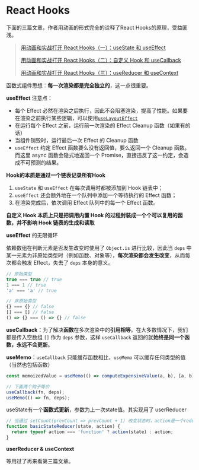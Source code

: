 # React Hooks

下面的三篇文章，作者用动画的形式完全的诠释了React Hooks的原理，受益匪浅。

> [用动画和实战打开 React Hooks（一）：useState 和 useEffect](https://juejin.cn/post/6844904127110053895)
>
> [用动画和实战打开 React Hooks（二）：自定义 Hook 和 useCallback](https://juejin.cn/post/6844904132164190221)
>
> [用动画和实战打开 React Hooks（三）：useReducer 和 useContext](https://juejin.cn/post/6844904149746728973)



函数式组件思想：**每一次渲染都是完全独立的**，这一点很重要。



**useEffect** 注意点：

- 每个 Effect 必然在渲染之后执行，因此不会阻塞渲染，提高了性能。如果要在渲染之前执行某些逻辑，可以使用[`useLayoutEffect`](https://reactjs.org/docs/hooks-reference.html#uselayouteffect)
- 在运行每个 Effect 之前，运行前一次渲染的 Effect Cleanup 函数（如果有的话）
- 当组件销毁时，运行最后一次 Effect 的 Cleanup 函数
- `useEffect` 约定 Effect 函数要么没有返回值，要么返回一个 Cleanup 函数。而这里 async 函数会隐式地返回一个 Promise，直接违反了这一约定，会造成不可预测的结果。



**Hook的本质是通过一个链表记录所有Hook**

1. `useState` 和 `useEffect` 在每次调用时都被添加到 Hook 链表中；
2. `useEffect` 还会额外地在一个队列中添加一个等待执行的 Effect 函数；
3. 在渲染完成后，依次调用 Effect 队列中的每一个 Effect 函数。



**自定义 Hook 本质上只是把调用内置 Hook 的过程封装成一个个可以复用的函数，并不影响 Hook 链表的生成和读取**



**useEffect** 的无限循环

依赖数组在判断元素是否发生改变时使用了 `Object.is` 进行比较，因此当 `deps` 中某一元素为非原始类型时（例如函数、对象等），**每次渲染都会发生改变**，从而每次都会触发 Effect，失去了 `deps` 本身的意义。

```js
// 原始类型
true === true // true
1 === 1 // true
'a' === 'a' // true

// 非原始类型
{} === {} // false
[] === [] // false
() => {} === () => {} // false
```



**useCallback**：为了解决**函数**在多次渲染中的**引用相等**。在大多数情况下，我们都是传入空数组 `[]` 作为 `deps` 参数，这样 `useCallback` 返回的就**始终是同一个函数，永远不会更新**。

**useMemo**：`useCallback` 只能缓存函数相比，`useMemo` 可以缓存任何类型的值（当然也包括函数）

```jsx
const memoizedValue = useMemo(() => computeExpensiveValue(a, b), [a, b]);
```

```jsx
// 下面两个钩子等价
useCallback(fn, deps);
useMemo(() => fn, deps);
```



useState有一个**函数式更新**，参数为上一次state值。其实现用了 userReducer

```js
// 当通过 setCount(prevCount => prevCount + 1) 改变状态时，action是一个reducer函数
function basicStateReducer(state, action) {
  return typeof action === 'function' ? action(state) : action;
}
```



**userReducer & useContext**

等用过了再来看第三篇文章。